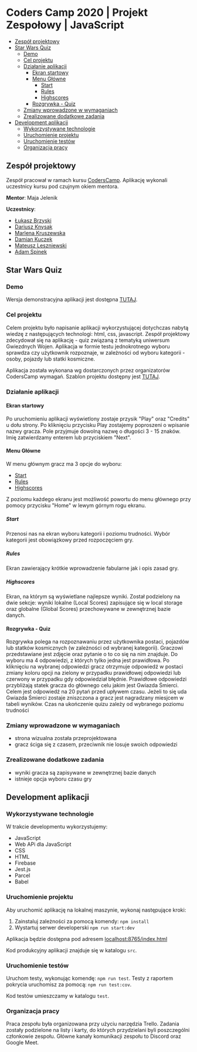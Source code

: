 # Coders Camp 2020 | Projekt Zespołowy | JavaScript

  * [Zespół projektowy](#zespół-projektowy)
  * [Star Wars Quiz](#star-wars-quiz)
    + [Demo](#demo)
    + [Cel projektu](#cel-projektu)
    + [Działanie aplikacji](#działanie-aplikacji)
      - [Ekran startowy](#ekran-startowy)
      - [Menu Główne](#menu-główne)
        * [Start](#start)
        * [Rules](#rules)
        * [Highscores](#highscores)
      - [Rozgrywka - Quiz](#rozgrywka---quiz)
    + [Zmiany wprowadzone w wymaganiach](#zmiany-wprowadzone-w-wymaganiach)
    + [Zrealizowane dodatkowe zadania](#zrealizowane-dodatkowe-zadania)
  * [Development aplikacji](#development-aplikacji)
    + [Wykorzystywane technologie](#wykorzystywane-technologie)
    + [Uruchomienie projektu](#uruchomienie-projektu)
    + [Uruchomienie testów](#uruchomienie-testów)
    + [Organizacja pracy](#organizacja-pracy)

## Zespół projektowy

Zespół pracował w ramach kursu [CodersCamp](https://coderscamp.pl/).
Aplikację wykonali uczestnicy kursu pod czujnym okiem mentora.

**Mentor**: Maja Jelenik

**Uczestnicy**:

-   [Łukasz Brzyski](https://github.com/LukasBrzyski)
-   [Dariusz Knysak](https://github.com/DariuszKny)
-   [Marlena Kruszewska](https://github.com/marlexxa)
-   [Damian Kuczek](https://github.com/dkuczek)
-   [Mateusz Leszniewski](https://github.com/Yimmir)
-   [Adam Spinek](https://github.com/Arvanes)

## Star Wars Quiz

### Demo

Wersja demonstracyjna aplikacji jest dostępna [TUTAJ](https://yimmir.github.io/CodersCamp2020.JS-MajaTEAM/).

### Cel projektu

Celem projektu było napisanie aplikacji wykorzystującej dotychczas nabytą wiedzę z następujących technologi: html, css, javascript.
Zespół projektowy zdecydował się na aplikację - quiz związaną z tematyką uniwersum Gwiezdnych Wojen. Aplikacja w formie testu jednokrotnego wyboru sprawdza czy użytkownik rozpoznaje, w zależności od wyboru kategorii - osoby, pojazdy lub statki kosmiczne.

Aplikacja została wykonana wg dostarczonych przez organizatorów CodersCamp wymagań.
Szablon projektu dostępny jest [TUTAJ](https://github.com/CodersCamp2020/CodersCamp2020.Project.JavaScript.StarWarsQuiz/).

### Działanie aplikacji

#### Ekran startowy

Po uruchomieniu aplikacji wyświetlony zostaje przysik "Play" oraz "Credits" u dołu strony. Po kliknięciu przycisku Play zostajemy poproszeni o wpisanie nazwy gracza. Pole przyjmuje dowolną nazwę o długości 3 - 15 znaków. Imię zatwierdzamy enterem lub przyciskiem "Next".

#### Menu Główne

W menu głównym gracz ma 3 opcje do wyboru:

- [Start](#Start)
- [Rules](#Rules)
- [Highscores](#Highscores)

Z poziomu każdego ekranu jest możliwość powortu do menu głównego przy pomocy przycisku "Home" w lewym górnym rogu ekranu.

##### Start

Przenosi nas  na ekran wyboru kategorii i poziomu trudności. Wybór kategorii jest obowiązkowy przed rozpoczęciem gry.

##### Rules

Ekran zawierający krótkie wprowadzenie fabularne jak i opis zasad gry.

##### Highscores

Ekran, na którym są wyświetlane najlepsze wyniki. Został podzielony na dwie sekcje: wyniki lokalne (Local Scores) zapisujące się w local storage oraz globalne (Global Scores) przechowywane w zewnętrznej bazie danych.

#### Rozgrywka - Quiz

Rozgrywka polega na rozpoznawaniu przez użytkownika postaci, pojazdów lub statków kosmicznych (w zależności od wybranej kategorii). Graczowi przedstawiane jest zdjęcie oraz pytanie o to co się na nim znajduje. Do wyboru ma 4 odpowiedzi, z których tylko jedna jest prawidłowa. Po kliknięciu na wybranej odpowiedzi gracz otrzymuje odpowiedź w postaci zmiany koloru opcji na zielony w przypadku prawidłowej odpowiedzi lub czerwony w przypadku gdy odpowiedział błędnie. Prawidłowe odpowiedzi przybliżają statek gracza do głównego celu jakim jest Gwiazda Śmierci. Celem jest odpowiedź na 20 pytań przed upływem czasu. Jeżeli to się uda Gwiazda Śmierci zostaje zniszczona a gracz jest nagradzany miesjcem w tabeli wyników. Czas na ukończenie quizu zależy od wybranego poziomu trudności 

### Zmiany wprowadzone w wymaganiach

- strona wizualna została przeprojektowana
- gracz ściga się z czasem, przeciwnik nie losuje swoich odpowiedzi

### Zrealizowane dodatkowe zadania

- wyniki gracza są zapisywane w zewnętrznej bazie danych
- istnieje opcja wyboru czasu gry

## Development aplikacji

### Wykorzystywane technologie

W trakcie developmentu wykorzystujemy:

-   JavaScript
-   Web APi dla JavaScript
-   CSS
-   HTML
-   Firebase
-   Jest.js
-   Parcel
-   Babel


### Uruchomienie projektu

Aby uruchomić aplikację na lokalnej maszynie, wykonaj następujące kroki:

1. Zainstaluj zależności za pomocą komendy: `npm install`
2. Wystartuj serwer developerski `npm run start:dev`

Aplikacja będzie dostępna pod adresem [localhost:8765/index.html](http://localhost:8765/index.html)

Kod produkcyjny aplikacji znajduje się w katalogu `src`.

### Uruchomienie testów

Uruchom testy, wykonując komendę: `npm run test`. Testy z raportem pokrycia uruchomisz za pomocą: `npm run test:cov`.

Kod testów umieszczamy w katalogu `test`.

### Organizacja pracy

Praca zespołu była organizowana przy użyciu narzędzia Trello. Zadania zostały podzielone na listy i karty, do których przydzielani byli poszczególni członkowie zespołu. Główne kanały komunikacji zespołu to Discord oraz Google Meet.